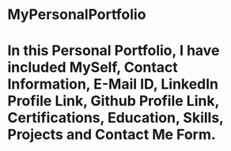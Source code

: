 # MyPersonalPortfolio
# In this Personal Portfolio, I have included MySelf, Contact Information, E-Mail ID, LinkedIn Profile Link, Github Profile Link, Certifications, Education, Skills, Projects and Contact Me Form.
